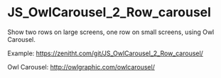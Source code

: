 # JS_OwlCarousel_2_Row_carousel
Show two rows on large screens, one row on small screens, using Owl Carousel.

Example: https://zenitht.com/git/JS_OwlCarousel_2_Row_carousel/

Owl Carousel: http://owlgraphic.com/owlcarousel/
